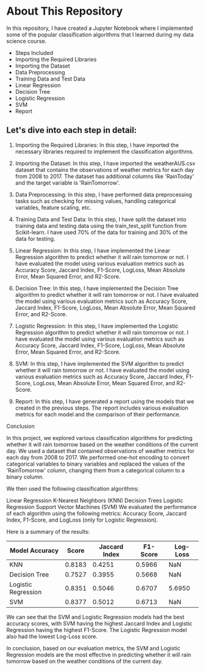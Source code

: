 # About This Repository

In this repository, I have created a Jupyter Notebook where I implemented some of the popular classification algorithms that I learned during my data science course.

- Steps Included
- Importing the Required Libraries
- Importing the Dataset
- Data Preprocessing
- Training Data and Test Data
- Linear Regression
- Decision Tree
- Logistic Regression
- SVM
- Report

## Let's dive into each step in detail:

1. Importing the Required Libraries:
In this step, I have imported the necessary libraries required to implement the classification algorithms.

2. Importing the Dataset:
In this step, I have imported the weatherAUS.csv dataset that contains the observations of weather metrics for each day from 2008 to 2017. The dataset has additional columns like 'RainToday' and the target variable is 'RainTomorrow'.

3. Data Preprocessing:
In this step, I have performed data preprocessing tasks such as checking for missing values, handling categorical variables, feature scaling, etc.

4. Training Data and Test Data:
In this step, I have split the dataset into training data and testing data using the train_test_split function from Scikit-learn. I have used 70% of the data for training and 30% of the data for testing.

5. Linear Regression:
In this step, I have implemented the Linear Regression algorithm to predict whether it will rain tomorrow or not. I have evaluated the model using various evaluation metrics such as Accuracy Score, Jaccard Index, F1-Score, LogLoss, Mean Absolute Error, Mean Squared Error, and R2-Score.

6. Decision Tree:
In this step, I have implemented the Decision Tree algorithm to predict whether it will rain tomorrow or not. I have evaluated the model using various evaluation metrics such as Accuracy Score, Jaccard Index, F1-Score, LogLoss, Mean Absolute Error, Mean Squared Error, and R2-Score.

7. Logistic Regression:
In this step, I have implemented the Logistic Regression algorithm to predict whether it will rain tomorrow or not. I have evaluated the model using various evaluation metrics such as Accuracy Score, Jaccard Index, F1-Score, LogLoss, Mean Absolute Error, Mean Squared Error, and R2-Score.

8. SVM:
In this step, I have implemented the SVM algorithm to predict whether it will rain tomorrow or not. I have evaluated the model using various evaluation metrics such as Accuracy Score, Jaccard Index, F1-Score, LogLoss, Mean Absolute Error, Mean Squared Error, and R2-Score.

9. Report:
In this step, I have generated a report using the models that we created in the previous steps. The report includes various evaluation metrics for each model and the comparison of their performance.

Conclusion

In this project, we explored various classification algorithms for predicting whether it will rain tomorrow based on the weather conditions of the current day. We used a dataset that contained observations of weather metrics for each day from 2008 to 2017. We performed one-hot encoding to convert categorical variables to binary variables and replaced the values of the 'RainTomorrow' column, changing them from a categorical column to a binary column.

We then used the following classification algorithms:

Linear Regression
K-Nearest Neighbors (KNN)
Decision Trees
Logistic Regression
Support Vector Machines (SVM)
We evaluated the performance of each algorithm using the following metrics: Accuracy Score, Jaccard Index, F1-Score, and LogLoss (only for Logistic Regression).

Here is a summary of the results:

| Model	Accuracy | Score |	Jaccard Index	| F1-Score | Log-Loss |
| -------------- | ----- | ---------------| ---------| ---------|
| KNN	| 0.8183 |  0.4251	| 0.5966	| NaN |
| Decision Tree	| 0.7527	| 0.3955	| 0.5668	| NaN |
| Logistic Regression	| 0.8351	| 0.5046	| 0.6707	| 5.6950 |
| SVM |	0.8377	| 0.5012	| 0.6713	| NaN |

We can see that the SVM and Logistic Regression models had the best accuracy scores, with SVM having the highest Jaccard Index and Logistic Regression having the highest F1-Score. The Logistic Regression model also had the lowest Log-Loss score.

In conclusion, based on our evaluation metrics, the SVM and Logistic Regression models are the most effective in predicting whether it will rain tomorrow based on the weather conditions of the current day.

